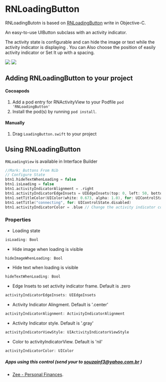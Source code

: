 # RNLoadingButton

RNLoadingButotn is based on [RNLoadingButton](https://github.com/souzainf3/RNLoadingButton) write in Objective-C.

An easy-to-use UIButton subclass with an activity indicator.

The activity state is configurable and can hide the image or text while the activity indicator is displaying .
You can Also choose the position of easily activity indicator or Set It up with a spacing.



[![](https://raw.githubusercontent.com/souzainf3/RNLoadingButton-Swift/master/RNLoadingButtonDemo/Screens/screen1.png)](https://raw.githubusercontent.com/souzainf3/RNLoadingButton-Swift/master/RNLoadingButtonDemo/Screens/screen1.png)
[![](https://raw.githubusercontent.com/souzainf3/RNLoadingButton-Swift/master/RNLoadingButtonDemo/Screens/screen2.png)](https://raw.githubusercontent.com/souzainf3/RNLoadingButton-Swift/master/RNLoadingButtonDemo/Screens/screen2.png)


## Adding RNLoadingButton to your project


#### Cocoapods

1. Add a pod entry for RNActivityView to your Podfile `pod 'RNLoadingButton'`
2. Install the pod(s) by running `pod install`.

#### Manually

1. Drag `LoadingButton.swift` to your project

## Using RNLoadingButton

`RNLoadingView` is available in Interface Builder

```swift
//Mark: Buttons From Nib
// Configure State
btn1.hideTextWhenLoading = false
btn1.isLoading = false
btn1.activityIndicatorAlignment = .right
btn1.activityIndicatorEdgeInsets = UIEdgeInsets(top: 0, left: 50, bottom: 0, right: 10)
btn1.setTitleColor(UIColor(white: 0.673, alpha: 1.0), for: UIControlState.disabled)
btn1.setTitle("connecting", for: UIControlState.disabled)
btn1.activityIndicatorColor = .blue // Change the activity indicator color
```


### Properties

* Loading state
```swift
isLoading: Bool
```

* Hide image when loading is visible
```swift
hideImageWhenLoading: Bool
```

* Hide text when loading is visible
```swift
hideTextWhenLoading: Bool
```

* Edge Insets to set activity indicator frame. Default is .zero
```swift
activityIndicatorEdgeInsets: UIEdgeInsets
```

* Activity Indicator Alingment. Default is '.center'
```swift
activityIndicatorAlignment: ActivityIndicatorAlignment
```

* Activity Indicator style. Default is '.gray'
```swift
activityIndicatorViewStyle: UIActivityIndicatorViewStyle
```

* Color to activityIndicatorView. Default is 'nil'
```swift
activityIndicatorColor: UIColor
```


##### Apps using this control (send your to souzainf3@yahoo.com.br )
- [Zee - Personal Finances](https://itunes.apple.com/us/app/id422694086).
